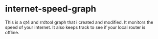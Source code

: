 # internet-speed-graph
This is a qt4 and rrdtool graph that i created and modified. It monitors the speed of your internet. It also keeps track to see if your local router is offline.
